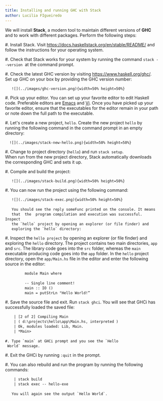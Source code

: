 ```yaml
---
title: Installing and running GHC with Stack
author: Lucilia FIgueiredo
---
```


We will install **Stack**, a modern tool to maintain different
versions of  **GHC** and to work with different packages. Perform the following steps:

  #. Install Stack. Visit
  <https://docs.haskellstack.org/en/stable/README/>  and follow the
  instructions  for your operating system.

  #. Check that Stack works for your system by running the
  command `stack --version`  at the command prompt.

  #. Check the latest GHC version by visiting
 <https://www.haskell.org/ghc/>. Set up GHC on your box by providing
 the GHC version number:

       ![](../images/ghc-version.png){width=50% height=50%}

  #. Pick up your editor. You can set up your favorite editor to edit
  Haskell code.  Preferable editors are [Emacs][emacs] and [Vi][vi]. Once you
  have picked up  your favorite editor, ensure that the executables
  for the editor  remain in your path or note down the full path to the executable.

  #. Let's create a new project, `hello`. Create the new project
  `hello` by  running the following command in the command prompt
  in an empty directory:
  
      ![](../images/stack-new-hello.png){width=50% height=50%}

  #. Change to project directory (`hello`) and run `stack setup`.  
  When  run from the new project directory, Stack
  automatically downloads  the  corresponding GHC and sets it up.

  #. Compile and build the project:
  
       ![](../images/stack-build.png){width=50% height=50%}
 
   #. You can now run the project using the following command:

       ![](../images/stack-exec.png){width=50% height=50%}

       You should see the reply someFunc printed on the console. It means
       that  the  program compilation and execution was successful. Inspect
       the `hello` project by opening an explorer (or file finder) and
       exploring the `hello` directory:
  
   #. Inspect the `hello project` by opening an explorer (or file
      finder)  and  exploring the `hello` directory.  The project
      contains  two main directories, `app` and `src`. The
      library  code goes into the `src` folder, whereas the
      `main`  executable producing code goes into the `app`
      folder. In the `hello` project directory, open the `app/Main.hs`
      file in the editor and enter the following source in the editor: 

             module Main where
	  
             -- Single line comment!
		     main :: IO ()
		     main = putStrLn "Hello World!”

   #. Save the source file and exit. Run `stack ghci`. You will
        see  that GHCi has successfully loaded the saved file:
		
		| [2 of 2] Compiling Main
		| ( d:\projects\hello\app\Main.hs, interpreted )
		| Ok, modules loaded: Lib, Main.
		| *Main>
	  
    #. Type `main` at GHCi prompt and you see the `Hello
	 World` message.
	 
   #. Exit the GHCi by running `:quit` in the prompt.
	 
   #. You can also rebuild and run the program by running the
        following  commands:
	 
        | stack build
	    | stack exec -- hello-exe
		
	   You will again see the output `Hello World`. 
	 

[emacs]: https://www.gnu.org/software/emacs/
[vi]: https://www.vim.org/

